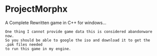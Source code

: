 # ProjectMorphx
A Complete Rewritten game in C++ for windows...

    One thing I cannot provide game data this is considered abandonware now.
    So you should be able to google the iso and download it to get the .pak files needed
    to run this game in my engine.
